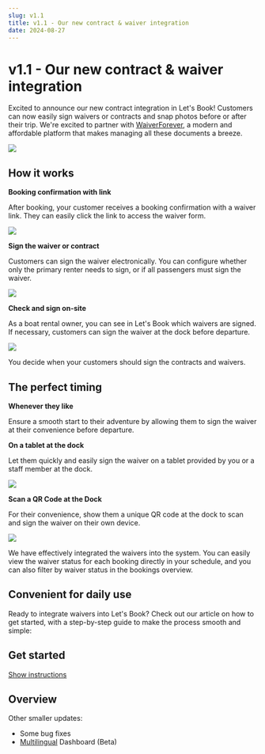 ```yaml
---
slug: v1.1
title: v1.1 - Our new contract & waiver integration
date: 2024-08-27
---
```


# v1.1 - Our new contract & waiver integration

Excited to announce our new contract integration in Let's Book! Customers can now easily sign waivers or contracts and snap photos before or after their trip. We're excited to partner with [WaiverForever](https://www.waiverforever.com/), a modern and affordable platform that makes managing all these documents a breeze.

![](./images/v1.1.waivers_documents_sign_rental.png)

## How it works

**Booking confirmation with link**

After booking, your customer receives a booking confirmation with a waiver link. They can easily click the link to access the waiver form.

![](./images/v1.1.click_link.png)

**Sign the waiver or contract**

Customers can sign the waiver electronically. You can configure whether only the primary renter needs to sign, or if all passengers must sign the waiver.

![](./images/v1.1.sign_the_waiver_contract.png)

**Check and sign on-site**

As a boat rental owner, you can see in Let's Book which waivers are signed. If necessary, customers can sign the waiver at the dock before departure.

![](./images/v1.1.sign_waiver_mobile.jpg)

You decide when your customers should sign the contracts and waivers.

## The perfect timing

**Whenever they like**

Ensure a smooth start to their adventure by allowing them to sign the waiver at their convenience before departure.

**On a tablet at the dock**

Let them quickly and easily sign the waiver on a tablet provided by you or a staff member at the dock.

![](./images/v1.1.sign_tablet_waiver.jpg)

**Scan a QR Code at the Dock**

For their convenience, show them a unique QR code at the dock to scan and sign the waiver on their own device.

![](./images/v1.1.sign_qr_waiver_dock_boatrental.jpg)

We have effectively integrated the waivers into the system. You can easily view the waiver status for each booking directly in your schedule, and you can also filter by waiver status in the bookings overview.

## Convenient for daily use

Ready to integrate waivers into Let's Book? Check out our article on how to get started, with a step-by-step guide to make the process smooth and simple:

## Get started

[Show instructions](https://support.letsbook.app/article/144-documents-waivers-and-contracts)

## Overview

Other smaller updates:

- Some bug fixes
- [Multilingual](https://dashboard.letsbook.app/account/profile) Dashboard (Beta)
